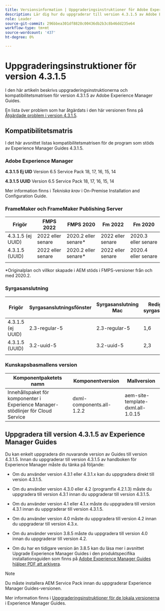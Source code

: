 ```yaml
---
title: Versionsinformation | Uppgraderingsinstruktioner för Adobe Experience Manager Guides 4.3.1.5
description: Lär dig hur du uppgraderar till version 4.3.1.5 av Adobe Experience Manager Guides
role: Leader
source-git-commit: 296bbea301df8828c00436db2b3c8b46dd235e64
workflow-type: tm+mt
source-wordcount: '437'
ht-degree: 0%

---
```



# Uppgraderingsinstruktioner för version 4.3.1.5

I den här artikeln beskrivs uppgraderingsinstruktionerna och kompatibilitetsmatrisen för version 4.3.1.5 av Adobe Experience Manager Guides.


En lista över problem som har åtgärdats i den här versionen finns på [Åtgärdade problem i version 4.3.1.5](../release-info/fixed-issues-4-3-1-5.md).




## Kompatibilitetsmatris

I det här avsnittet listas kompatibilitetsmatrisen för de program som stöds av Experience Manager Guides 4.3.1.5.

### Adobe Experience Manager

**4.3.1.5 Ej UID**
Version 6.5 Service Pack 18, 17, 16, 15, 14

**4.3.1.5 UUID**
Version 6.5 Service Pack 18, 17, 16, 15, 14

Mer information finns i *Tekniska krav* i On-Premise Installation and Configuration Guide.

### FrameMaker och FrameMaker Publishing Server

| Frigör | FMPS 2022 | FMPS 2020 | Fm 2022 | Fm 2020 |
| --- | --- | --- | --- | --- |
| 4.3.1.5 (ej UUID) | 2022 eller senare | 2020.2 eller senare* | 2022 eller senare | 2020.3 eller senare |
| 4.3.1.5 (UUID) | 2022 eller senare | 2020.2 eller senare* | 2022 eller senare | 2020.4 eller senare |
| | | | |

*Originalplan och villkor skapade i AEM stöds i FMPS-versioner från och med 2020.2.

### Syrgasanslutning

| Frigör | Syrgasanslutningsfönster | Syrgasanslutning Mac | Redigera i syrgasfönster | Redigera i Syrgas Mac |
| --- | --- | --- |--- |--- |
| 4.3.1.5 (ej UUID) | 2.3-regular-5 | 2.3-regular-5 | 1,6 | 1,6 |
| 4.3.1.5 (UUID) | 3.2-uuid-5 | 3.2-uuid-5 | 2,3 | 2,3 |
|  |  |   |



### Kunskapsbasmallens version

| Komponentpaketets namn | Komponentversion | Mallversion |
|---|---|---|
| Innehållspaket för komponenter i Experience Manager-stödlinjer för Cloud Service | dxml-components.all-1.2.2 | aem-site-template-dxml.all-1.0.15 |



## Uppgradera till version 4.3.1.5 av Experience Manager Guides


Du kan enkelt uppgradera din nuvarande version av Guides till version 4.3.1.5. Innan du uppgraderar till version 4.3.1.5 av handboken för Experience Manager måste du tänka på följande:


- Om du använder version 4.3.1 eller 4.3.1.x kan du uppgradera direkt till version 4.3.1.5.
- Om du använder version 4.3.0 eller 4.2 (programfix 4.2.1.3) måste du uppgradera till version 4.3.1 innan du uppgraderar till version 4.3.1.5.

- Om du använder version 4.1 eller 4.1.x måste du uppgradera till version 4.3.1 innan du uppgraderar till version 4.3.1.5.


- Om du använder version 4.0 måste du uppgradera till version 4.2 innan du uppgraderar till version 4.3.x.
- Om du använder version 3.8.5 måste du uppgradera till version 4.0 innan du uppgraderar till version 4.2.
- Om du har en tidigare version än 3.8.5 kan du läsa mer i avsnittet Upgrade Experience Manager Guides i den produktspecifika installationsguiden som finns på [Adobe Experience Manager Guides hjälper PDF att arkivera](https://helpx.adobe.com/xml-documentation-for-experience-manager/archive.html).



>[!NOTE]
>
>Du måste installera AEM Service Pack innan du uppgraderar Experience Manager Guides-versionen.

Mer information finns i [Uppgraderingsinstruktioner för de lokala versionerna](../install-guide/upgrade-xml-documentation.md) i Experience Manager Guides.

